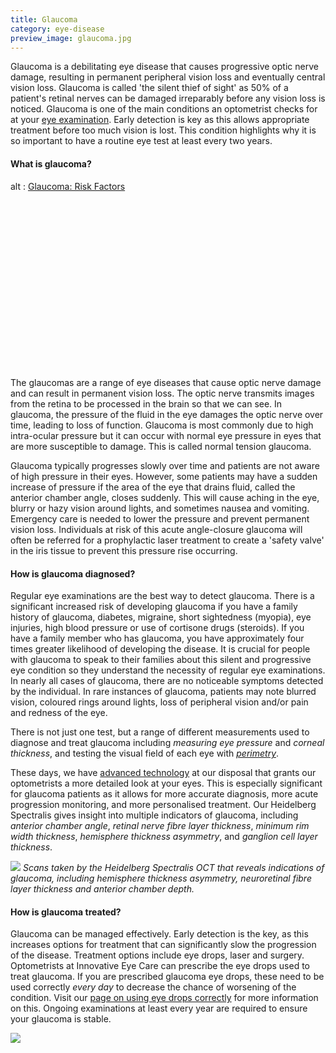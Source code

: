 ```yaml
---
title: Glaucoma
category: eye-disease
preview_image: glaucoma.jpg
---
```


<div class="employee-heading">
<p>Glaucoma is a debilitating eye disease that causes progressive optic nerve damage, resulting in permanent peripheral vision loss and eventually central vision loss. Glaucoma is called 'the silent thief of sight' as 50% of a patient's retinal nerves can be damaged irreparably before any vision loss is noticed. Glaucoma is one of the main conditions an optometrist checks for at your <a href="/what-we-do/eye-exam">eye examination</a>. Early detection is key as this allows appropriate treatment before too much vision is lost. This condition highlights why it is so important to have a routine eye test at least every two years.</p>
</div>

#### What is glaucoma?

<div class="myWrapper" style="position: relative; padding-bottom: 56.25%; height: 0;"><!--\\[if IE]><iframe frameborder="0" type="text/html" src="https://2689-2347.captiv8online.com/animations/embed/one/l-u-om-to?player_width=100%&player_height=100%&site_company_language=34&autostart=false" width="100%" height="100%" style="position:absolute;top:0;left:0;width:100%;height:100%;"></iframe><!\\[endif]--><!--\\[if !IE]> <--><object data="https://2689-2347.captiv8online.com/animations/embed/one/l-u-om-to?player_width=100%&player_height=100%&site_company_language=34&autostart=false" type="text/html" width="100%" height="100%" style="position:absolute;top:0;left:0;width:100%;height:100%;">  alt : <a href="https://2689-2347.captiv8online.com/animations/embed/one/l-u-om-to?player_width=100%&player_height=100%&site_company_language=34&autostart=false">Glaucoma: Risk Factors </a></object><!--> <!\\[endif]--></div>

<br>

The glaucomas are a range of eye diseases that cause optic nerve damage and can result in permanent vision loss. The optic nerve transmits images from the retina to be processed in the brain so that we can see. In glaucoma, the pressure of the fluid in the eye damages the optic nerve over time, leading to loss of function. Glaucoma is most commonly due to high intra-ocular pressure but it can occur with normal eye pressure in eyes that are more susceptible to damage. This is called normal tension glaucoma.

Glaucoma typically progresses slowly over time and patients are not aware of high pressure in their eyes. However, some patients may have a sudden increase of pressure if the area of the eye that drains fluid, called the anterior chamber angle, closes suddenly. This will cause aching in the eye, blurry or hazy vision around lights, and sometimes nausea and vomiting. Emergency care is needed to lower the pressure and prevent permanent vision loss. Individuals at risk of this acute angle-closure glaucoma will often be referred for a prophylactic laser treatment to create a 'safety valve' in the iris tissue to prevent this pressure rise occurring.

#### How is glaucoma diagnosed?

Regular eye examinations are the best way to detect glaucoma. There is a significant increased risk of developing glaucoma if you have a family history of glaucoma, diabetes, migraine, short sightedness (myopia), eye injuries, high blood pressure or use of cortisone drugs (steroids). If you have a family member who has glaucoma, you have approximately four times greater likelihood of developing the disease. It is crucial for people with glaucoma to speak to their families about this silent and progressive eye condition so they understand the necessity of regular eye examinations. In nearly all cases of glaucoma, there are no noticeable symptoms detected by the individual. In rare instances of glaucoma, patients may note blurred vision, coloured rings around lights, loss of peripheral vision and/or pain and redness of the eye.

There is not just one test, but a range of different measurements used to diagnose and treat glaucoma including <i>measuring eye pressure</i> and <i>corneal thickness</i>, and testing the visual field of each eye with <i>[perimetry](/what-we-do/visual-field-testing)</i>.

These days, we have [advanced technology](/what-we-do/oct) at our disposal that grants our optometrists a more detailed look at your eyes. This is especially significant for glaucoma patients as it allows for more accurate diagnosis, more acute progression monitoring, and more personalised treatment. Our Heidelberg Spectralis gives insight into multiple indicators of glaucoma, including <i>anterior chamber angle</i>, <i>retinal nerve fibre layer thickness</i>, <i>minimum rim width thickness</i>, <i>hemisphere thickness asymmetry</i>, and <i>ganglion cell layer thickness</i>.

![](/uploads/glaucoma-optic-nerve.jpg)
_Scans taken by the Heidelberg Spectralis OCT that reveals indications of glaucoma, including hemisphere thickness asymmetry, neuroretinal fibre layer thickness and anterior chamber depth._

#### How is glaucoma treated?

Glaucoma can be managed effectively. Early detection is the key, as this increases options for treatment that can significantly slow the progression of the disease. Treatment options include eye drops, laser and surgery. Optometrists at Innovative Eye Care can prescribe the eye drops used to treat glaucoma. If you are prescribed glaucoma eye drops, these need to be used correctly _every day_ to decrease the chance of worsening of the condition. Visit our [page on using eye drops correctly](/what-we-do/eye-drops) for more information on this. Ongoing examinations at least every year are required to ensure your glaucoma is stable.

![](/uploads/eye-drops.jpg)
